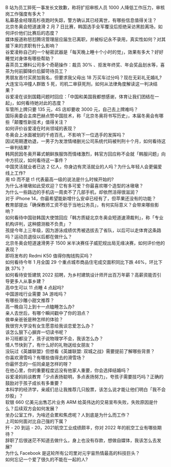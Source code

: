 B 站为员工猝死一事发长文致歉，称将扩招审核人员 1000 人降低工作压力，审核岗工作强度有多大？  
私募基金经理高杉夜跑时失踪，警方确认其已经离世，有哪些信息值得关注？  
北京冬奥会短道速滑 2 月 7 日比赛，韩国选手全军覆没后拒绝采访黑脸离场，如何评价他们比赛后的态度？  
媒体报道称怒怼腾讯管理层应届生已离职，并被标记永不录用，真实性如何？对其接下来的求职有什么影响？  
谷爱凌称自己的一个秘密武器是「每天晚上睡十个小时的觉」，效果有多大？好好睡觉对身体有哪些帮助？  
喜茶员工爆料公司多个奇葩操作：裁员 30% 、拒发年终奖、年会奖品划水等，喜茶为何前脚降价后脚苛待员工？  
男朋友首付买房加我名，但要求我父母出 18 万买车过分吗？现在无彩礼无婚礼?  
大连宝马冲撞人群致 5 死，司机二审获死刑，如何从法律角度解读这一判决结果？  
谷爱凌在谈到国籍问题时回应：「中国和美国我都想感谢，体育让我们团结在一起」，如何看待她对此的态度？  
车管所上牌只要 135 元，4S 店却要收 3000 元，自己去上牌难吗？  
国际奥委会主席巴赫点赞中国技术，称「北京冬奥将书写历史」，本届冬奥会有哪些「颠覆性新技术」值得关注？  
如何评价谷爱凌在时尚领域的表现？  
冬奥会上冰面被划的千疮百孔，不影响下一位选手的发挥吗？  
因试用期遭劝退，一男子为发泄情绪删光公司系统代码被判刑十个月，如何看待这一审判结果?  
韩网民因冬奥开幕式朝鲜族服饰而情绪激烈，韩官方回应称不会就「韩服问题」向中方抗议，如何看待这一事件？  
中国灵活就业者已达 2 亿人，你身边有灵活就业的人吗？为什么年轻人会更偏爱线上工作?  
用 t0 而不是 t1 代表最高一级的说法是什么时候开始的?  
为什么冰墩墩如此受欢迎？它有多可爱？你最喜欢哪个造型的冰墩墩？  
为什么一些路边的手机店一周卖不了几部手机，却依然活得很滋润？  
对于 iPhone 14，你最希望能新增什么安卓已经有了，但苹果还没有的功能？  
教育部提出「确保教师工资不低于当地公务员」，有何实际意义？会带来哪些影响？  
如何看待中国驻韩国大使馆回应「韩方质疑北京冬奥会短道速滑裁判」，称「专业机构评判，这种臆测极不负责」？  
孩提今年上三年级，因为游泳成绩优秀被选拔去了省队，以后可以走体育这条路吗？运动员退役以后都在做什么？  
北京冬奥会短道速滑男子 1500 米半决赛任子威犯规出局无缘决赛，如何评价他的表现？  
即将发布的 Redmi K50 值得你掏钱购买吗？  
如何看待今年 1 月全国 29 个重点城市商品住宅成交面积同比下跌 46%，环比下跌 37%？  
如何看待安哲建筑 2022 招聘，为乡村建筑设计师开出百万年薪？高薪资能否引导更多人从事乡建？  
高中生可以 11 点睡 4 点起吗?  
中国游戏行业需要 3A 游戏吗？  
有哪些沙雕小甜文推荐？  
高一晚自习上到十一点瞌睡怎么办?  
亲人去世后，有哪个瞬间戳中了你的泪点？  
做单亲爸爸是种怎样的体验？  
我很穷大学没有女生愿意给我谈恋爱怎么办？  
该怎么狠下心摒弃一切读书呢？  
补习班都没了，孩子说物理学不会，我该怎么办？  
情人节快到了，有什么好的礼物送给女朋友？  
没玩过《英雄联盟》但想看《英雄联盟: 双城之战》需要提前了解哪些背景？  
你喜欢滑雪吗？有哪些值得去的滑雪场？  
你最怀念的一任同桌是怎样的呀？  
在他心里，你的重要程度远没有他家人重要，你会选择结婚吗？  
谷爱凌妈妈谈教育「少点表扬聪明，多点表扬努力」，夸孩子需要技巧吗？正确的鼓励对于孩子成长有多重要？  
本科学的经济学，亲戚们总让我推荐几只股票，该怎么说才能让他们明白「我不会炒股」？  
软银 660 亿美元出售芯片业务 ARM 给英伟达的交易宣布失败，失败原因是什么？后续双方会如何发展？  
坐办公室工作，为啥还会累和焦虑呢？人到底是为什么而工作？  
上司如何面对比自己强的下属？  
歼 - 20 到运 - 20，2021航空工业成绩颇丰，你对 2022 年的航空工业有哪些期待？  
辞职了后很迷茫不知道去做什么，身上也没有存款，想做自媒体，我该怎么去发展?  
为什么 Facebook 是这轮所有公司里对元宇宙热情最高的科技巨头？  
如何忘记一个爱了很久的不能在一起的人?  
